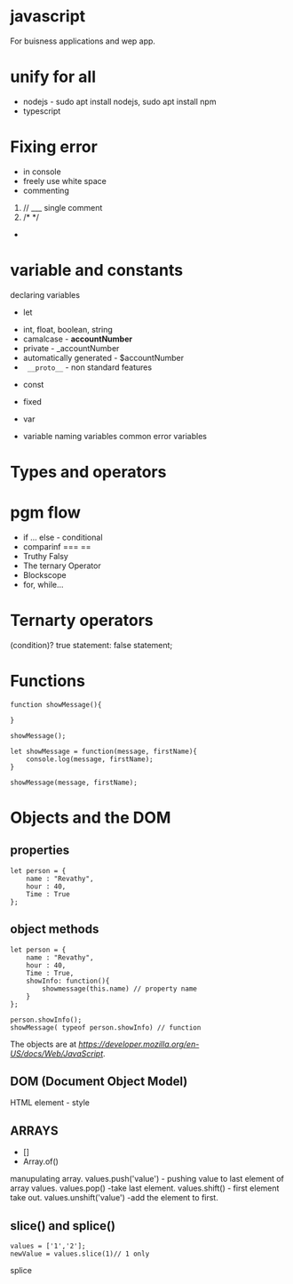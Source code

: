 # javascript

For buisness applications and wep app. 
# unify for all
- nodejs - sudo apt install nodejs, sudo apt install npm
- typescript

# Fixing error
- in console
- freely use white space
- commenting 
1. // ___ single comment
2. /* */ 
- 
# variable and constants

declaring variables
- let
 * int, float, boolean, string
 * camalcase - __accountNumber__
 * private - _accountNumber
 * automatically generated - $accountNumber
 * `` __proto__`` - non standard features
- const
 * fixed
- var
 * variable
naming variables
common error variables

# Types and operators
# pgm flow
* if ... else - conditional
* comparinf === ==
* Truthy Falsy
* The ternary Operator
* Blockscope
* for, while...

Ternarty operators
==================
(condition)? true statement: false statement;

Functions
==========

``` 
function showMessage(){

}
```
```
showMessage();
```
```
let showMessage = function(message, firstName){
    console.log(message, firstName);
}

showMessage(message, firstName);
```

Objects and the DOM
===================
properties
----------
```
let person = {
    name : "Revathy",
    hour : 40,
    Time : True
};
```
object methods
--------------

```
let person = {
    name : "Revathy",
    hour : 40,
    Time : True,
    showInfo: function(){
        showmessage(this.name) // property name
    }
};

person.showInfo();
showMessage( typeof person.showInfo) // function
```

The objects are at *_https://developer.mozilla.org/en-US/docs/Web/JavaScript_*.

DOM (Document Object Model)
----------------------------

HTML element - style

ARRAYS
------
* []
* Array.of()

manupulating array.
values.push('value') - pushing value to last element of array values.
values.pop() -take last element.
values.shift() - first element take out.
values.unshift('value') -add the element to first.

slice() and splice()
---------------------
```
values = ['1','2'];
newValue = values.slice(1)// 1 only
```

splice 
